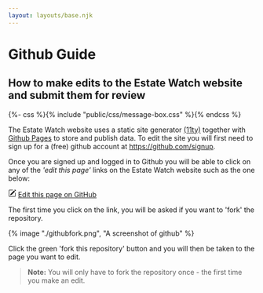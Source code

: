 ```yaml
---
layout: layouts/base.njk
---
```

# Github Guide
## How to make edits to the Estate Watch website and submit them for review
{%- css %}{% include "public/css/message-box.css" %}{% endcss %}
<div class="message-box">
The Estate Watch website uses a static site generator <a href="https://www.11ty.dev/"> (11ty)</a> together with <a href="https://pages.github.com/"> Github Pages</a> to store and publish data. To edit the site you will first need to sign up for a (free) github account at <a href="https://github.com/signup"> https://github.com/signup</a>.
</div>

Once you are signed up and logged in to Github you will be able to click on any of the _'edit this page'_ links on the Estate Watch website such as the one below:

<svg xmlns="http://www.w3.org/2000/svg" width="16" height="16" fill="currentColor" class="bi bi-pencil-square" viewBox="0 0 16 16">
  <path d="M15.502 1.94a.5.5 0 0 1 0 .706L14.459 3.69l-2-2L13.502.646a.5.5 0 0 1 .707 0l1.293 1.293zm-1.75 2.456-2-2L4.939 9.21a.5.5 0 0 0-.121.196l-.805 2.414a.25.25 0 0 0 .316.316l2.414-.805a.5.5 0 0 0 .196-.12l6.813-6.814z"/>
  <path fill-rule="evenodd" d="M1 13.5A1.5 1.5 0 0 0 2.5 15h11a1.5 1.5 0 0 0 1.5-1.5v-6a.5.5 0 0 0-1 0v6a.5.5 0 0 1-.5.5h-11a.5.5 0 0 1-.5-.5v-11a.5.5 0 0 1 .5-.5H9a.5.5 0 0 0 0-1H2.5A1.5 1.5 0 0 0 1 2.5z"/>
</svg>
		      <a href="https://github.com/estatewatch/estatewatch/blob/main/{{ page.inputPath }}">Edit this page on GitHub</a>

The first time you click on the link, you will be asked if you want to 'fork' the repository. 

{% image "./githubfork.png", "A screenshot of github" %}

Click the green 'fork this repository' button and you will then be taken to the page you want to edit. 

> **Note:** You will only have to fork the repository once - the first time you make an edit.








